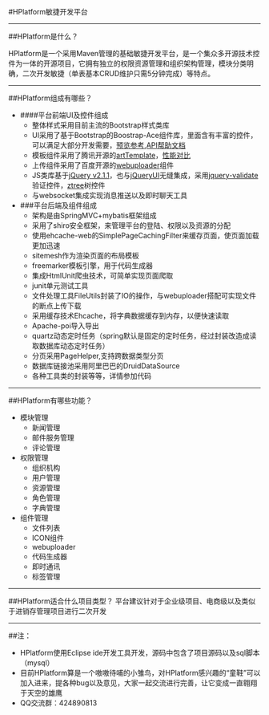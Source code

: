 #HPlatform敏捷开发平台

---

##HPlatform是什么？

HPlatform是一个采用Maven管理的基础敏捷开发平台，是一个集众多开源技术控件为一体的开源项目，它拥有独立的权限资源管理和组织架构管理，模块分类明确，二次开发敏捷（单表基本CRUD维护只需5分钟完成）等特点。

---

##HPlatform组成有哪些？
* ####平台前端UI及控件组成
    * 整体样式采用目前主流的Bootstrap样式类库
    * UI采用了基于Bootstrap的Boostrap-Ace组件库，里面含有丰富的控件，可以满足大部分开发需要，[预览参考](http://responsiweb.com/themes/preview/ace/1.4/),[API帮助文档]()
    * 模板组件采用了腾讯开源的[artTemplate](http://aui.github.io/artTemplate/)，[性能对比](http://www.iteye.com/news/25340)
    * 上传组件采用了百度开源的[webuploader](http://fex.baidu.com/webuploader/)组件
    * JS类库基于[jQuery v2.1.1](http://hemin.cn/jq/)，也与[jQueryUI](http://www.css88.com/jquery-ui-api/)无缝集成，采用[jquery-validate](http://plugins.jquery.com/validate/)验证控件，[ztree](http://www.ztree.me/v3/main.php)树控件
    * 与websocket集成实现消息推送以及即时聊天工具
* ###平台后端及组件组成
    * 架构是由SpringMVC+mybatis框架组成
    * 采用了shiro安全框架，来管理平台的登陆、权限以及资源的分配
    * 使用ehcache-web的SimplePageCachingFilter来缓存页面，使页面加载更加迅速
    * sitemesh作为渲染页面的布局模板
    * freemarker模板引擎，用于代码生成器
    * 集成HtmlUnit爬虫技术，可简单实现页面爬取
    * junit单元测试工具
    * 文件处理工具FileUtils封装了IO的操作，与webuploader搭配可实现文件的断点上传下载
    * 采用缓存技术Ehcache，将字典数据缓存到内存，以便快速读取
    * Apache-poi导入导出
    * quartz动态定时任务（spring默认是固定的定时任务，经过封装改造成读取数据库动态定时任务）
    * 分页采用PageHelper,支持跨数据类型分页
    * 数据库链接池采用阿里巴巴的DruidDataSource
    * 各种工具类的封装等等，详情参加代码

---
##HPlatform有哪些功能？
* 模块管理
  * 新闻管理
  * 邮件服务管理
  * 评论管理
* 权限管理
  * 组织机构
  * 用户管理
  * 资源管理
  * 角色管理
  * 字典管理
* 组件管理
  * 文件列表
  * ICON组件
  * webuploader
  * 代码生成器
  * 即时通讯
  * 标签管理

---

##HPlatform适合什么项目类型？
平台建议针对于企业级项目、电商级以及类似于进销存管理项目进行二次开发

---
##注：
* HPlatform使用Eclipse ide开发工具开发，源码中包含了项目源码以及sql脚本（mysql）
* 目前HPlatform算是一个嗷嗷待哺的小雏鸟，对HPlatform感兴趣的“童鞋”可以加入进来，提各种bug以及意见，大家一起交流进行完善，让它变成一直翱翔于天空的雄鹰
* QQ交流群：424890813
    